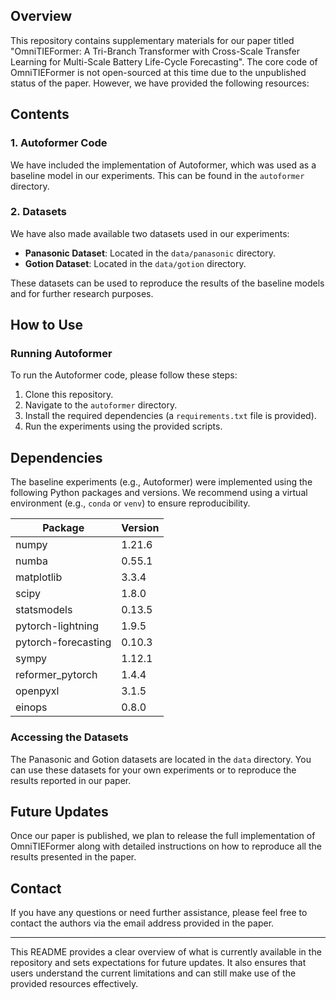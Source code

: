 ## Overview
This repository contains supplementary materials for our paper titled "OmniTIEFormer: A Tri-Branch Transformer with Cross-Scale Transfer Learning for Multi-Scale Battery Life-Cycle Forecasting". The core code of OmniTIEFormer is not open-sourced at this time due to the unpublished status of the paper. However, we have provided the following resources:

## Contents
### 1. Autoformer Code
We have included the implementation of Autoformer, which was used as a baseline model in our experiments. This can be found in the `autoformer` directory.

### 2. Datasets
We have also made available two datasets used in our experiments:
- **Panasonic Dataset**: Located in the `data/panasonic` directory.
- **Gotion Dataset**: Located in the `data/gotion` directory.

These datasets can be used to reproduce the results of the baseline models and for further research purposes.

## How to Use
### Running Autoformer
To run the Autoformer code, please follow these steps:
1. Clone this repository.
2. Navigate to the `autoformer` directory.
3. Install the required dependencies (a `requirements.txt` file is provided).
4. Run the experiments using the provided scripts.
## Dependencies

The baseline experiments (e.g., Autoformer) were implemented using the following Python packages and versions. We recommend using a virtual environment (e.g., `conda` or `venv`) to ensure reproducibility.

| Package               | Version |
|-----------------------|---------|
| numpy                 | 1.21.6  |
| numba                 | 0.55.1  |
| matplotlib            | 3.3.4   |
| scipy                 | 1.8.0   |
| statsmodels           | 0.13.5  |
| pytorch-lightning     | 1.9.5   |
| pytorch-forecasting   | 0.10.3  |
| sympy                 | 1.12.1  |
| reformer_pytorch      | 1.4.4   |
| openpyxl              | 3.1.5   |
| einops                | 0.8.0   |
### Accessing the Datasets
The Panasonic and Gotion datasets are located in the `data` directory. You can use these datasets for your own experiments or to reproduce the results reported in our paper.

## Future Updates
Once our paper is published, we plan to release the full implementation of OmniTIEFormer along with detailed instructions on how to reproduce all the results presented in the paper.

## Contact
If you have any questions or need further assistance, please feel free to contact the authors via the email address provided in the paper.

---

This README provides a clear overview of what is currently available in the repository and sets expectations for future updates. It also ensures that users understand the current limitations and can still make use of the provided resources effectively.
